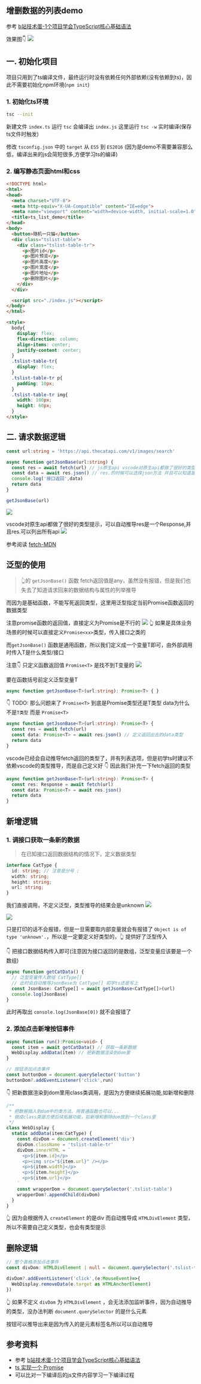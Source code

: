 ## 增删数据的列表demo

参考 [b站技术蛋-1个项目学会TypeScript核心基础语法](https://www.bilibili.com/video/BV12P411E79E)

效果图👇
![](https://kingan-md-img.oss-cn-guangzhou.aliyuncs.com/blog/iShot2022-10-0611.44.13.gif)

## 一. 初始化项目
项目只用到了ts编译文件，最终运行时没有依赖任何外部依赖(没有依赖到ts)，因此不需要初始化npm环境(`npm init`)

### 1. 初始化ts环境
```bash
tsc --init
```
新建文件 `index.ts`
运行 `tsc` 会编译出 `index.js`
这里运行 `tsc -w` 实时编译(保存ts文件时触发)

修改 `tsconfig.json` 中的 `target` 从 `ES5` 到 `ES2016` (因为是demo不需要兼容那么低，编译出来的js会简短很多,方便学习ts的编译)

### 2. 编写静态页面html和css

```html
<!DOCTYPE html>
<html>
<head>
  <meta charset="UTF-8">
  <meta http-equiv="X-UA-Compatible" content="IE=edge">
  <meta name="viewport" content="width=device-width, initial-scale=1.0">
  <title>ts_list_demo</title>
</head>
<body>
  <button>随机一只猫</button>
  <div class="tslist-table">
    <div class="tslist-table-tr">
      <p>图片id</p>
      <p>图片预览</p>
      <p>图片高度</p>
      <p>图片宽度</p>
      <p>图片地址</p>
      <p>删除图片</p>
    </div>
  </div>

  <script src="./index.js"></script>
</body>
</html>
```

```html
<style>
  body{
    display: flex;
    flex-direction: column;
    align-items: center;
    justify-content: center;
  }
  .tslist-table-tr{
    display: flex;
  }
  .tslist-table-tr p{
    padding: 10px;
  }
  .tslist-table-tr img{
    width: 100px;
    height: 60px;
  }
</style>
```

## 二. 请求数据逻辑

```ts
const url:string = 'https://api.thecatapi.com/v1/images/search'

async function getJsonBase(url:string) {
  const res = await fetch(url) // js原生api vscode对原生api都做了很好的类型提示，可以自动推导res是一个Response,并且res.可以列出所有api
  const data = await res.json() // res.的时候可以选择json方法 并且可以知道是一个Promise返回，数据则为any
  console.log('接口返回',data)
  return data
}

getJsonBase(url)
```

![](https://kingan-md-img.oss-cn-guangzhou.aliyuncs.com/blog/20221005233237.png)

vscode对原生api都做了很好的类型提示，可以自动推导res是一个Response,并且res.可以列出所有api
![](https://kingan-md-img.oss-cn-guangzhou.aliyuncs.com/blog/20221005225735.png)

参考阅读 [fetch-MDN](https://developer.mozilla.org/zh-CN/docs/Web/API/Fetch_API/Using_Fetch)


## 泛型的使用
> 👆的 `getJsonBase()` 函数 fetch返回值是any，虽然没有报错，但是我们也失去了知道请求回来的数据结构与属性的列举推导

而因为是基础函数，不能写死返回类型，这里用泛型指定当前Promise函数返回的数据类型

注意promise函数的返回值，直接定义为Promise是不行的
![](https://kingan-md-img.oss-cn-guangzhou.aliyuncs.com/blog/20221005230901.png)
👆 如果是具体业务场景的时候可以直接定义`Promise<xx>`类型，传入接口之类的

而`getJsonBase()` 函数是通用函数，所以我们定义成一个变量T即可，由外部调用时传入T是什么类型/接口

注意👇 只定义函数返回值 `Promise<T>` 是找不到T变量的
![](https://kingan-md-img.oss-cn-guangzhou.aliyuncs.com/blog/20221005231452.png)

要在函数括号前定义泛型变量T

```ts
async function getJsonBase<T>(url:string): Promise<T> { }
```

👇 TODO: 那么问题来了 `Promise<T>` 到底是Promise类型还是T类型
data为什么不是`T类型` 而是 `Promise<T>`
```ts
async function getJsonBase<T>(url:string): Promise<T> {
  const res = await fetch(url)
  const data: Promise<T> = await res.json() // 定义返回出去的data类型
  return data
}
```

vscode已经会自动推导fetch返回的类型了，并有列表选项，但是初学ts时建议不依赖vscode的类型推导，而是自己定义好
👇 因此我们补充一下fetch返回的类型
```ts
async function getJsonBase<T>(url:string): Promise<T> {
  const res: Response = await fetch(url)
  const data: Promise<T> = await res.json()
  return data
}
```

## 新增逻辑

### 1. 调接口获取一条新的数据
> 在已知接口返回数据结构的情况下，定义数据类型

```ts
interface CatType {
  id: string; // 注意是分号 ;
  width: string;
  height: string;
  url: string;
}
```

我们直接调用，不定义泛型，类型推导的结果会是unknown
![](https://kingan-md-img.oss-cn-guangzhou.aliyuncs.com/blog/20221006003049.png)

![](https://kingan-md-img.oss-cn-guangzhou.aliyuncs.com/blog/20221006003227.png)

只是打印的话不会报错，但是一旦需要取内部变量就会有报错了 `Object is of type 'unknown'.`，所以是一定要定义好类型的，👆 提供好了泛型传入

👇 把接口数据结构传入即可(注意因为接口返回的是数组，泛型变量应该要是一个数组)
```ts
async function getCatData() {
  // 泛型变量传入数组 CatType[]
  // 此时会自动推导JsonBase为 CatType[] 初学ts还是写上
  const JsonBase: CatType[] = await getJsonBase<CatType[]>(url)
  console.log(JsonBase)
}
```
此时再取出 `console.log(JsonBase[0])` 就不会报错了

### 2. 添加点击新增按钮事件
```ts
async function run():Promise<void> {
  const item = await getCatData() // 获取一条新数据
  WebDisplay.addData(item) // 把新数据渲染到dom里
}

// 按钮添加点击事件
const buttonDom = document.querySelector('button')
buttonDom?.addEventListener('click',run)
```

👇 把新数据渲染到dom里用class类调用，是因为方便继续拓展功能,如新增和删除
```ts
/**
 * 把数据插入到dom中的类方法，用普通函数也可以...
 * 做成class类是方便后续拓展功能，如新增和删除dom放到一个class里
 */
class WebDisplay {
  static addData(item:CatType) {
    const divDom = document.createElement('div')
    divDom.className = 'tslist-table-tr'
    divDom.innerHTML = `
      <p>${item.id}</p>
      <p><img src="${item.url}" /></p>
      <p>${item.width}</p>
      <p>${item.height}</p>
      <p>${item.url}</p>
    `
    const wrapperDom = document.querySelector('.tslist-table')
    wrapperDom?.appendChild(divDom)
  }
}
```
👆 因为会根据传入 `createElement` 的是div 而自动推导成 `HTMLDivElement` 类型，所以不需要自己定义类型，也会有类型提示


## 删除逻辑

```ts
// 整个表格添加点击事件
const divDom: HTMLDivElement | null = document.querySelector('.tslist-table')

divDom?.addEventListener('click',(e:MouseEvent)=>{
  WebDisplay.removeData(e.target as HTMLAnchorElement)
})
```
👆 如果不定义 `divDom` 为 `HTMLDivElement` ，会无法添加监听事件，因为自动推导的类型，没办法判断 `document.querySelector` 的是什么元素

按钮可以推导出来是因为传入的是元素标签名所以可以自动推导

## 参考资料
- 参考 [b站技术蛋-1个项目学会TypeScript核心基础语法](https://www.bilibili.com/video/BV12P411E79E)
- [ts 实现一个 Promise](https://juejin.cn/post/6844903872922648590)
- 可以比对一下编译后的js文件内容学习一下编译过程